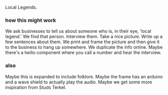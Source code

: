 Local Legends.

### how this might work
We ask businesses to tell us about someone who is, in their eye, 'local legend.'
We find that person.
Interview them.
Take a nice picture.
Write up a few sentences about them.
We print and frame the picture and then give it to the business to hang up somewhere.
We duplicate the info online.
Maybe there's a twilio component where you call a number and hear the interview.


### also
Maybe this is expanded to include folklore.
Maybe the frame has an arduino and a wave shield to actually play the audio.
Maybe we get some more inspiration from Studs Terkel.
